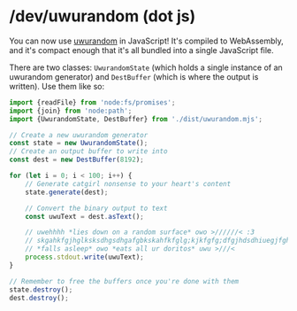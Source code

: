 # /dev/uwurandom (dot js)

You can now use [uwurandom](https://github.com/valadaptive/uwurandom) in JavaScript! It's compiled to WebAssembly, and it's compact enough that it's all bundled into a single JavaScript file.

There are two classes: `UwurandomState` (which holds a single instance of an uwurandom generator) and `DestBuffer` (which is where the output is written). Use them like so:

```js
import {readFile} from 'node:fs/promises';
import {join} from 'node:path';
import {UwurandomState, DestBuffer} from './dist/uwurandom.mjs';

// Create a new uwurandom generator
const state = new UwurandomState();
// Create an output buffer to write into
const dest = new DestBuffer(8192);

for (let i = 0; i < 100; i++) {
    // Generate catgirl nonsense to your heart's content
    state.generate(dest);

    // Convert the binary output to text
    const uwuText = dest.asText();

    // uwehhhh *lies down on a random surface* owo >//////< :3
    // skgahkfgjhglksksdhgsdhgafgbkskahfkfglg;kjkfgfg;dfgjhdsdhiuegjfghgjdhrhgaj
    // *falls asleep* owo *eats all ur doritos* uwu >///<
    process.stdout.write(uwuText);
}

// Remember to free the buffers once you're done with them
state.destroy();
dest.destroy();
```
